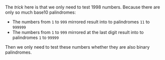 The *trick* here is that we only need to test 1998 numbers. Because there are only so much base10 palindromes:

- The numbers from `1` to `999` mirrored result into to palindromes `11` to `999999`
- The numbers from `1` to `999` mirrored at the last digit result into to palindromes `1` to `99999`

Then we only need to test these numbers whether they are also binary palindromes. 
